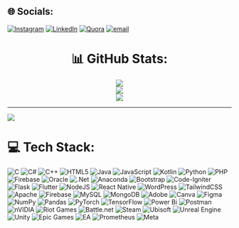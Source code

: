 ## 🌐 Socials:
[![Instagram](https://img.shields.io/badge/Instagram-%23E4405F.svg?logo=Instagram&logoColor=white)](https://instagram.com/yo_si_th_) 
[![LinkedIn](https://img.shields.io/badge/LinkedIn-%230077B5.svg?logo=linkedin&logoColor=white)](https://linkedin.com/in/yasith-perera-901ab61b1) 
[![Quora](https://img.shields.io/badge/Quora-%23B92B27.svg?logo=Quora&logoColor=white)](https://quora.com/profile/Yasith-Ruwantha) 
[![email](https://img.shields.io/badge/Email-D14836?logo=gmail&logoColor=white)](mailto:yasithruwantha119@gmail.com) 

<div align="center">

# 📊 GitHub Stats:
![](https://github-readme-stats.vercel.app/api?username=YasithRuwantha&theme=neon&hide_border=true&include_all_commits=false&count_private=false)<br/>
![](https://nirzak-streak-stats.vercel.app/?user=YasithRuwantha&theme=neon&hide_border=true)<br/>
![](https://github-readme-stats.vercel.app/api/top-langs/?username=YasithRuwantha&theme=neon&hide_border=true&include_all_commits=false&count_private=false&layout=compact)

</div>

---
[![](https://visitcount.itsvg.in/api?id=YasithRuwantha&icon=0&color=0)](https://visitcount.itsvg.in)

<!-- Proudly created with GPRM ( https://gprm.itsvg.in ) -->

# 💻 Tech Stack:
![C](https://img.shields.io/badge/c-%2300599C.svg?style=flat-square&logo=c&logoColor=white) 
![C#](https://img.shields.io/badge/c%23-%23239120.svg?style=flat-square&logo=csharp&logoColor=white) 
![C++](https://img.shields.io/badge/c++-%2300599C.svg?style=flat-square&logo=c%2B%2B&logoColor=white) 
![HTML5](https://img.shields.io/badge/html5-%23E34F26.svg?style=flat-square&logo=html5&logoColor=white) 
![Java](https://img.shields.io/badge/java-%23ED8B00.svg?style=flat-square&logo=openjdk&logoColor=white) 
![JavaScript](https://img.shields.io/badge/javascript-%23323330.svg?style=flat-square&logo=javascript&logoColor=%23F7DF1E) 
![Kotlin](https://img.shields.io/badge/kotlin-%237F52FF.svg?style=flat-square&logo=kotlin&logoColor=white) 
![Python](https://img.shields.io/badge/python-3670A0?style=flat-square&logo=python&logoColor=ffdd54) 
![PHP](https://img.shields.io/badge/php-%23777BB4.svg?style=flat-square&logo=php&logoColor=white) 
![Firebase](https://img.shields.io/badge/firebase-%23039BE5.svg?style=flat-square&logo=firebase) 
![Oracle](https://img.shields.io/badge/Oracle-F80000?style=flat-square&logo=oracle&logoColor=white) 
![.Net](https://img.shields.io/badge/.NET-5C2D91?style=flat-square&logo=.net&logoColor=white) 
![Anaconda](https://img.shields.io/badge/Anaconda-%2344A833.svg?style=flat-square&logo=anaconda&logoColor=white) 
![Bootstrap](https://img.shields.io/badge/bootstrap-%238511FA.svg?style=flat-square&logo=bootstrap&logoColor=white) 
![Code-Igniter](https://img.shields.io/badge/CodeIgniter-%23EF4223.svg?style=flat-square&logo=codeIgniter&logoColor=white) 
![Flask](https://img.shields.io/badge/flask-%23000.svg?style=flat-square&logo=flask&logoColor=white) 
![Flutter](https://img.shields.io/badge/Flutter-%2302569B.svg?style=flat-square&logo=Flutter&logoColor=white) 
![NodeJS](https://img.shields.io/badge/node.js-6DA55F?style=flat-square&logo=node.js&logoColor=white) 
![React Native](https://img.shields.io/badge/react_native-%2320232a.svg?style=flat-square&logo=react&logoColor=%2361DAFB) 
![WordPress](https://img.shields.io/badge/WordPress-%23117AC9.svg?style=flat-square&logo=WordPress&logoColor=white) 
![TailwindCSS](https://img.shields.io/badge/tailwindcss-%2338B2AC.svg?style=flat-square&logo=tailwind-css&logoColor=white) 
![Apache](https://img.shields.io/badge/apache-%23D42029.svg?style=flat-square&logo=apache&logoColor=white) 
![Firebase](https://img.shields.io/badge/firebase-a08021?style=flat-square&logo=firebase&logoColor=ffcd34) 
![MySQL](https://img.shields.io/badge/mysql-4479A1.svg?style=flat-square&logo=mysql&logoColor=white) 
![MongoDB](https://img.shields.io/badge/MongoDB-%234ea94b.svg?style=flat-square&logo=mongodb&logoColor=white) 
![Adobe](https://img.shields.io/badge/adobe-%23FF0000.svg?style=flat-square&logo=adobe&logoColor=white) 
![Canva](https://img.shields.io/badge/Canva-%2300C4CC.svg?style=flat-square&logo=Canva&logoColor=white) 
![Figma](https://img.shields.io/badge/figma-%23F24E1E.svg?style=flat-square&logo=figma&logoColor=white) 
![NumPy](https://img.shields.io/badge/numpy-%23013243.svg?style=flat-square&logo=numpy&logoColor=white) 
![Pandas](https://img.shields.io/badge/pandas-%23150458.svg?style=flat-square&logo=pandas&logoColor=white) 
![PyTorch](https://img.shields.io/badge/PyTorch-%23EE4C2C.svg?style=flat-square&logo=PyTorch&logoColor=white) 
![TensorFlow](https://img.shields.io/badge/TensorFlow-%23FF6F00.svg?style=flat-square&logo=TensorFlow&logoColor=white) 
![Power Bi](https://img.shields.io/badge/power_bi-F2C811?style=flat-square&logo=powerbi&logoColor=black) 
![Postman](https://img.shields.io/badge/Postman-FF6C37?style=flat-square&logo=postman&logoColor=white) 
![nVIDIA](https://img.shields.io/badge/nVIDIA-%2376B900.svg?style=flat-square&logo=nVIDIA&logoColor=white) 
![Riot Games](https://img.shields.io/badge/riotgames-D32936.svg?style=flat-square&logo=riotgames&logoColor=white) 
![Battle.net](https://img.shields.io/badge/battle.net-%2300AEFF.svg?style=flat-square&logo=battle.net&logoColor=white) 
![Steam](https://img.shields.io/badge/steam-%23000000.svg?style=flat-square&logo=steam&logoColor=white) 
![Ubisoft](https://img.shields.io/badge/Ubisoft-%23F5F5F5.svg?style=flat-square&logo=Ubisoft&logoColor=black) 
![Unreal Engine](https://img.shields.io/badge/unrealengine-%23313131.svg?style=flat-square&logo=unrealengine&logoColor=white) 
![Unity](https://img.shields.io/badge/unity-%23000000.svg?style=flat-square&logo=unity&logoColor=white) 
![Epic Games](https://img.shields.io/badge/epicgames-%23313131.svg?style=flat-square&logo=epicgames&logoColor=white) 
![EA](https://img.shields.io/badge/ea-%23000000.svg?style=flat-square&logo=ea&logoColor=white) 
![Prometheus](https://img.shields.io/badge/Prometheus-E6522C?style=flat-square&logo=Prometheus&logoColor=white) 
![Meta](https://img.shields.io/badge/Meta-%230467DF.svg?style=flat-square&logo=Meta&logoColor=white)
